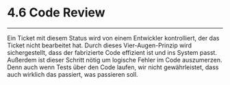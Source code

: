# 4.6 Code Review

---

Ein Ticket mit diesem Status wird von einem Entwickler kontrolliert, der das Ticket nicht bearbeitet hat. Durch dieses Vier-Augen-Prinzip wird sichergestellt, dass der fabrizierte Code effizient ist und ins System passt. Außerdem ist dieser Schritt nötig um logische Fehler im Code auszumerzen. Denn auch wenn Tests über den Code laufen, wir nicht gewährleistet, dass auch wirklich das passiert, was passieren soll. 

